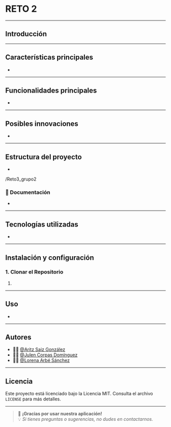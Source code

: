 # RETO 2

---

## Introducción



---

## Características principales

- 

---

## Funcionalidades principales

- 

---

## Posibles innovaciones

- 

---

## Estructura del proyecto

- 

/Reto3_grupo2


### 📖 Documentación

- 

---

## Tecnologías utilizadas

- 

---

## Instalación y configuración



### 1. Clonar el Repositorio

1. 

---

## Uso

- 

---

## Autores

- 👨‍💻 [@Aritz Saiz González](https://github.com/AritzSaiz)
- 👨‍💻 [@Julen Corpas Domínguez](https://github.com/JulenCorpas2004)
- 👩‍💻 [@Lorena Arbé Sánchez](https://github.com/Lorena-Arbe-Sanchez)

---

## Licencia

Este proyecto está licenciado bajo la Licencia MIT. Consulta el archivo `LICENSE` para más detalles.

---

> 🚀 **¡Gracias por usar nuestra aplicación!**  
> 💡 *Si tienes preguntas o sugerencias, no dudes en contactarnos.*